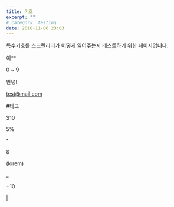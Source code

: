 ```yaml
---
title: 기호
excerpt: ""
# category: testing
date: 2018-11-06 23:03
---
```


특수기호를 스크린리더가 어떻게 읽어주는지 테스트하기 위한 페이지입니다.

이**

0 ~ 9

안녕!

test@mail.com

<p>#태그</p>

$10

5%

^

&

(lorem)

_

+10

|
